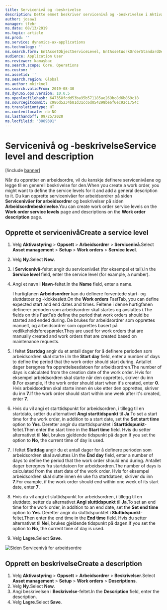 ```yaml
---
title: Servicenivå og -beskrivelse
description: Dette emnet beskriver servicenivå og -beskrivelse i Aktivastyring.
author: josaw1
manager: tfehr
ms.date: 08/13/2019
ms.topic: article
ms.prod: ''
ms.service: dynamics-ax-applications
ms.technology: ''
ms.search.form: EntAssetObjectServiceLevel, EntAssetWorkOrderStandardDescription, EntAssetWorkOrderServiceLevel, EntAssetServiceLevelLookup
audience: Application User
ms.reviewer: kamaybac
ms.search.scope: Core, Operations
ms.custom: ''
ms.assetid: ''
ms.search.region: Global
ms.author: mkirknel
ms.search.validFrom: 2019-08-30
ms.dyn365.ops.version: 10.0.5
ms.openlocfilehash: 647358fcdd53ba95b571185ae269bc8d6b869c18
ms.sourcegitcommit: c986d5234b81d31cc6d054298be6f6ec92c1754c
ms.translationtype: HT
ms.contentlocale: nb-NO
ms.lasthandoff: 09/25/2020
ms.locfileid: "3889391"
---
```

# <a name="service-level-and-description"></a><span data-ttu-id="3064f-103">Servicenivå og -beskrivelse</span><span class="sxs-lookup"><span data-stu-id="3064f-103">Service level and description</span></span>

[!include [banner](../../includes/banner.md)]

 

<span data-ttu-id="3064f-104">Når du oppretter en arbeidsordre, vil du kanskje definere servicenivåene og legge til en generell beskrivelse for den.</span><span class="sxs-lookup"><span data-stu-id="3064f-104">When you create a work order, you might want to define the service levels for it and add a general description to it.</span></span> <span data-ttu-id="3064f-105">Du kan opprette servicenivåer for arbeidsordrer på siden **Servicenivåer for arbeidsordrer** og beskrivelser på siden **Arbeidsordrebeskrivelse**.</span><span class="sxs-lookup"><span data-stu-id="3064f-105">You can create work order service levels on the **Work order service levels** page and descriptions on the **Work order description** page.</span></span>

## <a name="create-a-service-level"></a><span data-ttu-id="3064f-106">Opprette et servicenivå</span><span class="sxs-lookup"><span data-stu-id="3064f-106">Create a service level</span></span>

1. <span data-ttu-id="3064f-107">Velg **Aktivastyring** \> **Oppsett** \> **Arbeidsordrer** \> **Servicenivå**.</span><span class="sxs-lookup"><span data-stu-id="3064f-107">Select **Asset management** \> **Setup** \> **Work orders** \> **Service level**.</span></span>
2. <span data-ttu-id="3064f-108">Velg **Ny**.</span><span class="sxs-lookup"><span data-stu-id="3064f-108">Select **New**.</span></span>
3. <span data-ttu-id="3064f-109">I **Servicenivå**-feltet angir du servicenivået (for eksempel et tall).</span><span class="sxs-lookup"><span data-stu-id="3064f-109">In the **Service level** field, enter the service level (for example, a number).</span></span>
4. <span data-ttu-id="3064f-110">Angi et navn i **Navn**-feltet.</span><span class="sxs-lookup"><span data-stu-id="3064f-110">In the **Name** field, enter a name.</span></span>

    <span data-ttu-id="3064f-111">I hurtigfanen **Arbeidsordrer** kan du definere forventede start- og sluttdatoer og -klokkeslett.</span><span class="sxs-lookup"><span data-stu-id="3064f-111">On the **Work orders** FastTab, you can define expected start and end dates and times.</span></span> <span data-ttu-id="3064f-112">Feltene i denne hurtigfanen definerer perioden som arbeidsordrer skal startes og avsluttes i.</span><span class="sxs-lookup"><span data-stu-id="3064f-112">The fields on this FastTab define the period that work orders should be started and ended during.</span></span> <span data-ttu-id="3064f-113">De brukes for arbeidsordrer som opprettes manuelt, og arbeidsordrer som opprettes basert på vedlikeholdsforespørsler.</span><span class="sxs-lookup"><span data-stu-id="3064f-113">They are used for work orders that are manually created and work orders that are created based on maintenance requests.</span></span> 

5. <span data-ttu-id="3064f-114">I feltet **Startdag** angir du et antall dager for å definere perioden som arbeidsordren skal starte i.</span><span class="sxs-lookup"><span data-stu-id="3064f-114">In the **Start day** field, enter a number of days to define the period that the work order should start during.</span></span> <span data-ttu-id="3064f-115">Antallet dager beregnes fra opprettelsesdatoen for arbeidsordren.</span><span class="sxs-lookup"><span data-stu-id="3064f-115">The number of days is calculated from the creation date of the work order.</span></span> <span data-ttu-id="3064f-116">Hvis for eksempel arbeidsordren skal starte når den opprettes, skriver du inn **0**.</span><span class="sxs-lookup"><span data-stu-id="3064f-116">For example, if the work order should start when it's created, enter **0**.</span></span> <span data-ttu-id="3064f-117">Hvis arbeidsordren skal starte innen én uke etter den opprettes, skriver du inn **7**.</span><span class="sxs-lookup"><span data-stu-id="3064f-117">If the work order should start within one week after it's created, enter **7**.</span></span>
6. <span data-ttu-id="3064f-118">Hvis du vil angi et starttidspunkt for arbeidsordren, i tillegg til en startdato, setter du alternativet **Angi starttidspunkt** til **Ja**.</span><span class="sxs-lookup"><span data-stu-id="3064f-118">To set a start time for the work order, in addition to a start date, set the **Set start time** option to **Yes**.</span></span> <span data-ttu-id="3064f-119">Deretter angir du starttidspunktet i **Starttidspunkt**-feltet.</span><span class="sxs-lookup"><span data-stu-id="3064f-119">Then enter the start time in the **Start time** field.</span></span> <span data-ttu-id="3064f-120">Hvis du setter alternativet til **Nei**, brukes gjeldende tidspunkt på dagen.</span><span class="sxs-lookup"><span data-stu-id="3064f-120">If you set the option to **No**, the current time of day is used.</span></span>
7. <span data-ttu-id="3064f-121">I feltet **Sluttdag** angir du et antall dager for å definere perioden som arbeidsordren skal avsluttes i.</span><span class="sxs-lookup"><span data-stu-id="3064f-121">In the **End day** field, enter a number of days to define the period that the work order should end during.</span></span> <span data-ttu-id="3064f-122">Antallet dager beregnes fra startdatoen for arbeidsordren.</span><span class="sxs-lookup"><span data-stu-id="3064f-122">The number of days is calculated from the start date of the work order.</span></span> <span data-ttu-id="3064f-123">Hvis for eksempel arbeidsordren skal slutte innen én uke fra startdatoen, skriver du inn **7**.</span><span class="sxs-lookup"><span data-stu-id="3064f-123">For example, if the work order should end within one week of its start date, enter **7**.</span></span>
8. <span data-ttu-id="3064f-124">Hvis du vil angi et sluttidspunkt for arbeidsordren, i tillegg til en sluttdato, setter du alternativet **Angi sluttidspunkt** til **Ja**.</span><span class="sxs-lookup"><span data-stu-id="3064f-124">To set an end time for the work order, in addition to an end date, set the **Set end time** option to **Yes**.</span></span> <span data-ttu-id="3064f-125">Deretter angir du sluttidspunktet i **Sluttidspunkt**-feltet.</span><span class="sxs-lookup"><span data-stu-id="3064f-125">Then enter the end time in the **End time** field.</span></span> <span data-ttu-id="3064f-126">Hvis du setter alternativet til **Nei**, brukes gjeldende tidspunkt på dagen.</span><span class="sxs-lookup"><span data-stu-id="3064f-126">If you set the option to **No**, the current time of day is used.</span></span>
9. <span data-ttu-id="3064f-127">Velg **Lagre**.</span><span class="sxs-lookup"><span data-stu-id="3064f-127">Select **Save**.</span></span>

![Siden Servicenivå for arbeidsordre](media/19-setup-for-work-orders.png)

## <a name="create-a-description"></a><span data-ttu-id="3064f-129">Opprett en beskrivelse</span><span class="sxs-lookup"><span data-stu-id="3064f-129">Create a description</span></span>

1. <span data-ttu-id="3064f-130">Velg **Aktivastyring** \> **Oppsett** \> **Arbeidsordrer** \> **Beskrivelser**.</span><span class="sxs-lookup"><span data-stu-id="3064f-130">Select **Asset management** \> **Setup** \> **Work orders** \> **Descriptions**.</span></span>
2. <span data-ttu-id="3064f-131">Velg **Ny**.</span><span class="sxs-lookup"><span data-stu-id="3064f-131">Select **New**.</span></span>
3. <span data-ttu-id="3064f-132">Angi beskrivelsen i **Beskrivelse**-feltet.</span><span class="sxs-lookup"><span data-stu-id="3064f-132">In the **Description** field, enter the description.</span></span>
4. <span data-ttu-id="3064f-133">Velg **Lagre**.</span><span class="sxs-lookup"><span data-stu-id="3064f-133">Select **Save**.</span></span>
